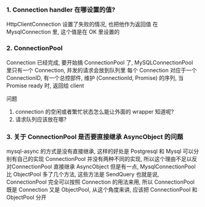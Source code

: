 ### 1. Connection handler 在哪设置的值?
HttpClientConnection 设置了失败的情况, 也把他作为返回值
在 MysqlConnection 里, 这个值是在 OK 里设置的


### 2. ConnectionPool
Connection 已经完成, 要开始搞 ConnectionPool 了, MySQLConnectionPool 里只有一个 Connection, 并发的请求会放到队列里
每个 Connection 对应于一个 ConnectionID, 有一个总控部件, 维护 (ConnectionId, Promise) 的序列, 当 Promise ready 时,
返回给 client

问题

1. connection 的空闲或者繁忙状态怎么能让外面的 wrapper 知道呢?
2. 请求队列应该放在哪?


### 3. 关于 ConnectionPool 是否要直接继承 AsyncObject 的问题
mysql-async 的方式是没有直接继承, 这样的好处是 Postgresql 和 Mysql 可以分别有自己的实现
ConnectionPool 并没有两种不同的实现, 所以这个理由不足以反对ConnectionPool 直接继承 AsyncObject
但是有一点, MysqlConnectionPool 比 ObjectPool 多了几个方法, 这些方法是 SendQuery
也就是说, ConnectionPool 完全可以按照 Connection 的用法来用, 所以 ConnectionPool 既是 Connection 又是
ObjectPool, 从这个角度来讲, 应该把 ConnectionPool 和 ObjectPool 分开
